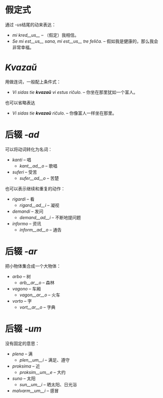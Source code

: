 # 假定式

通过 *-us*结尾的动来表达：

- *mi kred__us__* – （假定）我相信。
- *Se mi est__us__ sana, mi est__us__ tre feliĉa.* – 假如我是健康的，那么我会非常幸福。

# *Kvazaŭ*

用做连词，一般配上条件式：

- *Vi sidas tie __kvazaŭ__ vi estus riĉulo.* – 你坐在那里犹如一个富人。

也可以省略表达

- *Vi sidas tie __kvazaŭ__ riĉulo.* – 你像富人一样坐在那里。
 
# 后辍 *-ad*

可以将动词转化为名词：

- *kanti* – 唱
  - *kant__ad__o* – 歌唱
- *suferi* – 受苦
	- *sufer__ad__o* – 苦楚

也可以表示继续和重复的动作：

- *rigardi* – 看
  - *rigard__ad__i* – 凝视
- *demandi* – 发问
	- *demand__ad__i* – 不断地提问题
- *informo* – 资讯
	- *inform__ad__o* – 通告


# 后辍 *-ar*

把小物体集合成一个大物体：

- *arbo* – 树
	- *arb__ar__o* – 森林
- *vagono* – 车厢
	- *vagon__ar__o* – 火车
- *vorto* – 字
	- *vort__ar__o* – 字典
 

# 后辍 *-um*

没有固定的意思：

- *plena* – 满
  -  *plen__um__i* – 满足、遵守
- *proksima* – 近
  -  *proksim__um__e* – 大约
- *suno* – 太阳
	- *sun__um__i* – 晒太阳、日光浴
- *malvarm__um__i* – 感冒
 
